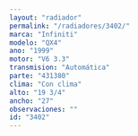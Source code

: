 ```yaml
---
layout: "radiador"
permalink: "/radiadores/3402/"
marca: "Infiniti"
modelo: "QX4"
ano: "1999"
motor: "V6 3.3"
transmision: "Automática"
parte: "431380"
clima: "Con clima"
alto: "19 3/4"
ancho: "27"
observaciones: ""
id: "3402"
---
```


